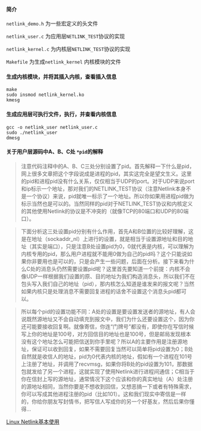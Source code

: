 #### 简介

`netlink_demo.h` 为一些宏定义的头文件

`netlink_user.c` 为应用层`NETLINK_TEST`协议的实现

`netlink_kernel.c` 为内核层`NETLINK_TEST`协议的实现

`Makefile` 为生成`netlink_kernel` 内核模块的文件

#### 生成内核模块，并将其插入内核，查看插入信息

```
make
sudo insmod netlink_kernel.ko
kmesg
```

#### 生成应用层可执行文件，执行，并查看内核信息

```
gcc -o netlink_user netlink_user.c
sudo ./netlink_user
dmesg
```

#### 关于用户层源码中A、B、C处 `*pid`的解释

> 注意代码注释中的A、B、C三处分别设置了pid。首先解释一下什么是pid，网上很多文章把这个字段说成是进程的pid，其实这完全是望文生义。这里的pid和进程pid没有什么关系，仅仅相当于UDP的port。对于UDP来说port和ip标示一个地址，那对我们的NETLINK_TEST协议（注意Netlink本身不是一个协议）来说，pid就唯一标示了一个地址。所以你如果用进程pid做为标示当然也是可以的。当然同样的pid对于NETLINK_TEST协议和内核定义的其他使用Netlink的协议是不冲突的（就像TCP的80端口和UDP的80端口）。

> 下面分析这三处设置pid分别有什么作用，首先A和B位置的比较好理解，这是在地址（sockaddr_nl）上进行的设置，就是相当于设置源地址和目的地址（其实是端口），只是注意B处设置pid为0，0就代表是内核，可以理解为内核专用的pid，那么用户进程就不能用0做为自己的pid吗？这个只能说如果你非要用也是可以的，只是会产生一些问题，后面在分析。接下来看为什么C处的消息头仍然需要设置pid呢？这里首先要知道一个前提：内核不会像UDP一样根据我们设置的原、目的地址为我们构造消息头，所以我们不在包头写入我们自己的地址（pid），那内核怎么知道是谁发来的报文呢？当然如果内核只是处理消息不需要回复进程的话舍不设置这个消息头pid都可以。

> 所以每个pid的设置功能不同：A处的设置是要设置发送者的源地址，有人会说既然源地址又不会自动填充到报文中，我们为什么还要设置这个，因为你还可能要接收回复啊。就像寄信，你连“门牌号”都没有，即使你在写信时候写上你的地址是100号，对方回信目的地址也是100号，但是邮局发现根本没有这个地址怎么可能把信送到你手里呢？所以A的主要作用是注册源地址，保证可以收到回复，如果不需要回复当然可以简单将pid设置为0；B处自然就是收信人的地址，pid为0代表内核的地址，假如有一个进程在101号上注册了地址，并调用了recvmsg，如果你将B处的pid设置为101，那数据包就发给了另一个进程，这就实现了使用Netlink进行进程间通信；C相当于你在信封上写的源地址，通常情况下这个应该和你的真实地址（A）处注册的源地址相同，当然你要是不想收到回信，又想恶搞一下或者有特殊需求，你可以写成其他进程注册的pid（比如101）。这和我们现实中寄信是一样的，你给你朋友写封情书，把写信人写成你的另一个好基友，然后后果你懂得…

[Linux Netlink基本使用](http://blog.chinaunix.net/uid-15014334-id-5587278.html)
